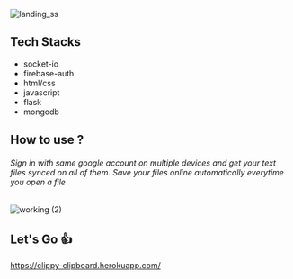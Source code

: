 

![landing_ss](https://user-images.githubusercontent.com/57187745/96172438-15a10900-0f44-11eb-88f8-6222b4e07ad5.png)

## Tech Stacks
- socket-io
- firebase-auth
- html/css
- javascript
- flask
- mongodb
## How to use ?
###### Sign in with same google account on multiple devices and get your text files synced on all of them. Save your files online automatically everytime you open a file

![working (2)](https://user-images.githubusercontent.com/57187745/96185750-fdd38000-0f57-11eb-848a-29c933ec73ec.png)
## Let's Go :thumbsup:
https://clippy-clipboard.herokuapp.com/
